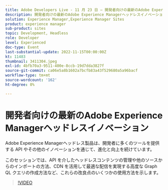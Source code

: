 ```yaml
---
title: Adobe Developers Live - 11 月 23 日 — 開発者向けの最新のAdobe Experience Managerヘッドレスイノベーション
description: 開発者向けの最新のAdobe Experience ManagerヘッドレスイノベーションAdobe Experience Managerヘッドレス製品は、開発者に多くのツールを提供する API や他のイノベーションを通じて発展し続けています。最適な配信。
solution: Experience Manager,Experience Manager Sites
product: experience manager
sub-product: sites
topic: Development, Headless
role: Developer
level: Experienced
doc-type: Event
last-substantial-update: 2022-11-15T00:00:00Z
kt: 11483
thumbnail: 3411304.jpeg
exl-id: 4bfb70a3-9511-400e-8ccb-19d7dda3827f
source-git-commit: ca06e5a8b1602a7bcfb83a43f529680a5a96bacf
workflow-type: tm+mt
source-wordcount: '162'
ht-degree: 0%

---
```


# 開発者向けの最新のAdobe Experience Managerヘッドレスイノベーション

Adobe Experience Managerヘッドレス製品は、開発者に多くのツールを提供する API やその他のイノベーションを通じて、進化と向上を続けています。

このセッションでは、API を介したヘッドレスコンテンツの管理や他のソースからのインポートの方法、CDN を活用して最適な配信を実現する高度な Graph QL クエリの作成方法など、これらの改良点のいくつかの使用方法を示します。

>[!VIDEO](https://video.tv.adobe.com/v/3411304/?quality=12&learn=on)
